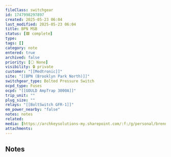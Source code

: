 ```yaml
---
fileClass: switchgear
id: 1747998297897
created: 2025-05-23 06:04
last_modified: 2025-05-23 06:04
title: BPN MSB
status: [🟩 complete]
type: 
tags: []
category: note
entered: true
archived: false
priority: [⚪ None]
visibility: 🔒 private
customer: "[[Medtronic]]"
site: "[[BPN (Brooklyn Park North)]]"
switchgear_type: Bolted Pressure Switch
ocpd_type: Fuses
ocpd: "[[GOULD AmpTrap 3000A]]"
trip_unit: ""
plug_size: ""
relays: "[[BoltSwitch GFR-1]]"
em_power_nearby: "false"
notes: notes
related: 
media: [https://archkeysolutions-my.sharepoint.com/:f:/g/personal/brennan_salibrici_prokey_com/Eg76k4o5nEhPjCRAR-OylAgBCZBTX1m2ET3_6CboJT053Q?e=RB3HJp]
attachments:
---
```


## Notes